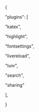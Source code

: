 {



"plugins": \[

"katex",

"highlight",

"fontsettings",

"livereload",

"lunr",

"search",

"sharing"

\],



 }

